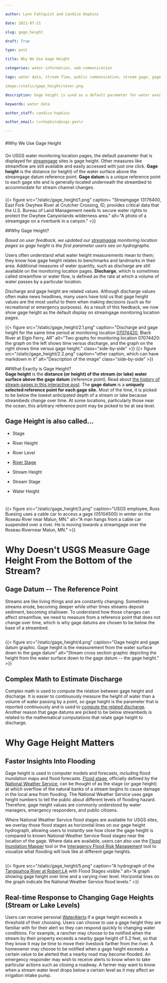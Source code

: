 ```yaml
---

author: Lynn Fahlquist and Candice Hopkins

date: 2021-07-21

slug: gage_height

draft: True

type: post

title: Why We Use Gage Height

categories: water-information, web-communication

tags: water data, stream flow, public communication, stream gage, gage height, river height

image:/static/gage_height/cover.png

description: Gage height is used as a default parameter for water availability at streamgages for better user context. 

keywords: water data

author_staff: candice-hopkins

author_email: \<chopkins@usgs.gov\>

---
```




###


#Why We Use Gage Height



###

On USGS water monitoring location pages, the default parameter that is
displayed for [streamgage](https://pubs.usgs.gov/fs/2011/3001/) sites is
gage height. Other measures like streamflow are still available and
easily accessed with just one click. **Gage height** is the distance (or
height) of the water surface above the streamgage datum reference point.
**Gage datum** is a unique reference point to each gage site and is
generally located underneath the streambed to accommodate for stream
channel changes.

###
<div>

{{< figure src="/static/gage_height/1.png" caption= "Streamgage 13176400, East Fork Owyhee River at Crutcher Crossing, ID, provides critical data that the U.S. Bureau of Land Management needs to secure water rights to protect the Owyhee Canyonlands wilderness area." alt="A photo of a streamgage on a riverbank in a canyon." >}}

</div>

##Why Gage Height?

*Based on user feedback, we updated our*
*[streamgage](https://www.usgs.gov/mission-areas/water-resources/science/streamgaging-basics?qt-science_center_objects=0#qt-science_center_objects)
monitoring location pages so gage height is the first parameter users
see on hydrographs.*

Users often understand what water height measurements mean to them; they
know how gage height relates to benchmarks and landmarks in their area.
Additional measures of water quantity, such as discharge are still
available on the monitoring location pages. **Discharge**, which is
sometimes called streamflow or water flow, is defined as the rate at
which a volume of water passes by a particular location.

Discharge and gage height are related values. Although discharge values often make news headlines, many users have told us that gage height values are the most useful to them when making decisions (such as for recreational or emergency purposes). As a result of this feedback, we now show gage height as the default display on streamgage monitoring location pages. 


<div class="grid-row">

{{< figure src="/static/gage_height/2.1.png" caption="Discharge and gage height for the same time period at monitoring location [07074420](https://waterdata.usgs.gov/monitoring-location/07074420/#parameterCode=00065), Black River at Elgin Ferry, AR" alt="Two graphs for monitoring location 07074420: the graph on the left shows time versus discharge, and the graph on the right shows time versus gage height." class="side-by-side" >}}
{{< figure src="/static/gage_height/2.2.png" caption="other caption, which can have markdown in it" alt="Description of the image" class="side-by-side" >}}

</div>


##What Exactly is Gage Height?\
**Gage height** is the **distance (or height) of the stream (or lake)
water surface above the gage datum** (reference point). Read about [the
history of stream gages in this interactive
post](https://labs.waterdata.usgs.gov/visualizations/gages-through-the-ages/index.html#/).
The **gage datum** is a **uniquely selected reference point for each
gage site.** Most of the time, it is picked to be below the lowest
anticipated depth of a stream or lake because streambeds change over
time. At some locations, particularly those near the ocean, this
arbitrary reference point may be picked to be at sea level.

## Gage Height is also called\...

-   Stage

-   River Height

-   River Level

-   [River
    Stage](https://www.usgs.gov/special-topic/water-science-school/science/water-qa-what-does-term-river-stage-mean?qt-science_center_objects=0#qt-science_center_objects)

-   Stream Height

-   Stream Stage

-   Water Height

# 

<div class="grid-row">

{{< figure src="/static/gage_height/3.png" caption="USGS employee, Russ Buesing uses a cable car to access a gage (05104500) in winter on the Roseau River near Malun, MN." alt="A man hangs from a cable car suspended over a river. He is moving towards a streamgage over the Roseau Rivernear Malun, MN." >}}

</div>

# Why Doesn't USGS Measure Gage Height From the Bottom of the Stream?

## Gage Datum -- The Reference Point

Streams are like living things and are constantly changing. Sometimes
streams erode, becoming deeper while other times streams deposit
sediment, becoming shallower. To understand how those changes can affect
streamflow, we need to measure from a reference point that does not
change over time, which is why gage datums are chosen to be below the
base of a streambed.

## 

<div class="grid-row">

{{< figure src="/static/gage_height/4.png" caption="Gage height and gage datum graphic. Gage height is the measurement from the water surface down to the gage datum" alt="Stream cross section graphic depicting the height from the water surface down to the gage datum -- the gage height." >}}

</div>

## Complex Math to Estimate Discharge

Complex math is used to compute the relation between gage height and
discharge. It is easier to continuously measure the height of water than
a volume of water passing by a point, so gage height is the parameter
that is reported continuously and is used to [compute the related
discharge](https://www.usgs.gov/special-topic/water-science-school/science/how-streamflow-measured?qt-science_center_objects=0#qt-science_center_objects).
Another reason that gage datums are picked to be below streambeds is
related to the mathematical computations that relate gage height to
discharge.

# Why Gage Height Matters

## Faster Insights Into Flooding

Gage height is used in computer models and forecasts, including flood
inundation maps and flood forecasts. [Flood
stage](https://w1.weather.gov/glossary/index.php?word=flood+stage),
officially defined by the [National Weather
Service](https://w1.weather.gov/), can be thought of as the stage (or
gage height) at which overflow of the natural banks of a stream begins
to cause damage in the local area from flooding. The National Weather
Service uses gage height numbers to tell the public about different
levels of flooding hazard. Therefore, gage height values are commonly
understood by water managers, emergency responders, and public citizens.

Where National Weather Service flood stages are available for USGS
sites, we overlay those flood stages as horizontal lines on our gage
height hydrograph, allowing users to instantly see how close the gage
height is compared to known National Weather Service flood stages near
the location of the gage. Where data are available, users can also use
the [Flood Inundation Mapper](https://fim.wim.usgs.gov/fim/) tool or the
[Interagency Flood Risk Managemen](https://webapps.usgs.gov/infrm/)t
tool to visualize what flooding will look like at different gage
heights.

## 


<div class="grid-row">

{{< figure src="/static/gage_height/5.png" caption="A hydrograph of the [Tangipahoa River at Robert,LA](https://waterdata.usgs.gov/monitoring-location/07375500/#parameterCode=00065&startDT=2021-06-06&endDT=2021-06-10) with Flood Stages visible." alt="A graph showing gage height over time and a varying river
level. Horizontal lines on the graph indicate the National Weather Service flood levels." >}}

</div>


## 

## Real-time Response to Changing Gage Heights (Stream or Lake Levels)

Users can receive personal
[WaterAlerts](https://water.usgs.gov/wateralert/) if a gage height
exceeds a threshold of their choosing. Users can choose to use a gage
height they are familiar with for their alert so they can respond
quickly to changing water conditions. For example, a rancher may choose
to be notified when the stream by their property exceeds a nearby gage
height of 5.2 feet, so that they know it may be time to move their
livestock farther from the river. A homeowner may choose to be notified
when a gage height exceeds a certain value to be alerted that a nearby
road may become flooded. An emergency responder may wish to receive
alerts to know when to take particular actions such as closing a
roadway. A farmer may want to know when a stream water level drops below
a certain level as it may affect an irrigation intake pump.
